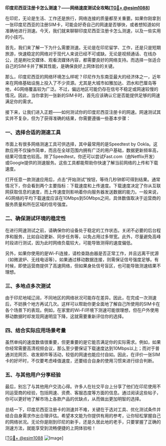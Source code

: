 **印度尼西亚注册卡怎么测速？——网络速度测试全攻略[[TG💪+ @esim1088](https://t.me/s/esim1088)]**

在印尼，无论是生活、工作还是旅行，网络连接的质量都至关重要。如果你刚拿到一张印度尼西亚的注册SIM卡，可能会好奇自己的网速是否够快，或者想知道如何准确地进行测速。今天，我们就来聊聊印度尼西亚注册卡怎么测速，以及一些实用的小技巧。

首先，我们来了解一下为什么需要测速。无论是在印尼留学、工作，还是只是短期旅游，快速稳定的网络对于现代人来说已经不可或缺。无论是视频通话、在线办公，还是刷社交媒体、观看流媒体内容，都需要良好的网络支持。而选择一张适合自己的SIM卡并了解其性能，是确保良好上网体验的关键。

那么，印度尼西亚的网络环境怎么样呢？印尼作为东南亚最大的经济体之一，近年来在网络基础设施上投入了不少资源。尤其是大城市如雅加达、泗水和巴厘岛等地，4G网络覆盖较为广泛。不过，偏远地区可能仍存在信号不稳定或网速较慢的情况。因此，当你拿到一张新的SIM卡时，首先应该确认它是否能提供足够的网速满足你的需求。

接下来，让我们进入正题——如何测试你的印度尼西亚注册卡的网速。网速测试其实并不复杂，但为了获得准确的结果，你需要遵循一些基本步骤：

### 一、选择合适的测速工具

市面上有很多网络测速工具可供选择，其中最常用的是Speedtest by Ookla。这款应用不仅操作简单，而且在全球范围内拥有广泛的用户基础，数据更新频率高，结果可信度也较高。除了Speedtest，你还可以尝试Fast.com（由Netflix开发）或Google提供的测速服务。这些工具都能帮助你快速了解当前网络的上传和下载速度。

打开任意一款测速应用后，点击“开始测试”按钮，等待几秒钟即可得到结果。通常情况下，你会看到两个主要指标：下载速度和上传速度。下载速度决定了你从互联网获取信息的速度，而上传速度则影响着你向服务器发送数据的能力。一般来说，4G网络的平均下载速度应该在10Mbps到50Mbps之间，具体数值取决于运营商的服务质量和所在区域的信号强度。

### 二、确保测试环境的稳定性

在进行网速测试之前，请确保你的设备处于稳定的工作状态。关闭不必要的后台程序和服务，比如自动更新、同步任务等，以免占用过多带宽。此外，尽量避免高峰时段进行测试，因为此时网络负载较大，可能导致测得的速度偏低。

另外，如果你使用的是Wi-Fi连接，请检查路由器是否正常工作，并且远离干扰源（如微波炉、无线电话等）。如果通过移动数据连接，则需保证信号强度足够。有时候，即使运营商提供了高速网络，但如果身处信号盲区，也可能导致测速结果不理想。

### 三、多地点多次测试

由于印尼地域辽阔，不同地区的网络状况可能存在差异。因此，在完成一次测速后，不妨换个地方再试几次。这样可以帮助你更全面地了解自己所使用的SIM卡在各个场景下的表现。例如，在家里的Wi-Fi环境下测速可能很理想，但在户外使用移动数据时却发现网速明显下降，这就需要重新评估你的选择。

### 四、结合实际应用场景考量

虽然单纯的速度数值很重要，但更重要的是它能否满足你的实际需求。例如，如果你经常需要高清视频会议，那么至少要保证下载速度达到10Mbps以上；而对于普通浏览网页、收发邮件等活动，较低的网速也能应付自如。因此，在评价一张SIM卡的好坏时，不仅要考虑峰值速度，还要结合自身的使用习惯来进行综合判断。

### 五、与其他用户分享经验

最后，别忘了与其他用户交流心得。许多人在社交平台上分享了他们在印尼使用不同运营商的经验，包括网速、资费、客服态度等方面的信息。通过阅读这些帖子，你可以更好地了解市场上各款产品的优缺点，从而做出更加明智的选择。

总结一下，印度尼西亚注册卡的测速并不难，关键在于选对工具、优化测试条件并结合自身需求作出合理评估。希望本文能为你提供有用的参考，让你轻松掌握自己的网络状况。无论你是刚到印尼的新手，还是久居此地的老手，只要掌握了正确的测速方法，就能享受到流畅便捷的上网体验啦！

[[TG💪+ @esim1088](https://t.me/s/esim1088) ![Image](https://i.postimg.cc/4NQfJmqS/Snipaste-2025-05-13-00-14-12.png)]